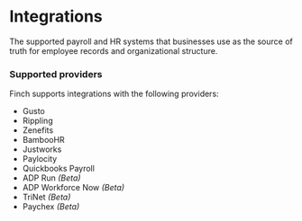 # Integrations

The supported payroll and HR systems that businesses use as the source of truth for employee records and organizational structure.

### Supported providers
Finch supports integrations with the following providers:

- Gusto
- Rippling
- Zenefits
- BambooHR
- Justworks
- Paylocity
- Quickbooks Payroll
- ADP Run _(Beta)_
- ADP Workforce Now _(Beta)_
- TriNet _(Beta)_
- Paychex _(Beta)_
